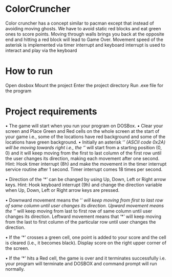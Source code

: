 # ColorCruncher
Color cruncher has a concept similar to pacman except that instead of avoiding moving ghosts. We have to avoid static red blocks and eat green ones to score points. Moving through walls brings you back at the opposite end and hitting a red block will lead to Game Over. Movement speed of the asterisk is implemented via timer interrupt and keyboard interrupt is used to interact and play via the keyboard

# How to run
Open dosbox
Mount the project
Enter the project directory
Run .exe file for the program

# Project requirements
•	The game will start when you run your program on DOSBox.
•	Clear your screen and Place Green and Red cells on the whole screen at the start of your game i.e., some of the locations have red background and some of the locations have green background.
•	Initially an asterisk ‘*’ (ASCII code 0x2A) will be moving towards right i.e., the ‘*’ will start from a starting position (0, 0) and it will keep moving from the first to last column of the first row until the user changes its direction, making each movement after one second. Hint: Hook timer interrupt (8h) and make the movement in the timer interrupt service routine after 1 second. Timer interrupt comes 18 times per second.

•	Direction of the ‘*’ can be changed by using Up, Down, Left or Right arrow keys. Hint: Hook keyboard interrupt (9h) and change the direction variable when Up, Down, Left or Right arrow keys are pressed.

•	Downward movement means the ‘*’ will keep moving from first to last row of same column until user changes its direction. Upward movement means the ‘*’ will keep moving from last to first row of same column until user changes its direction. Leftward movement means that ‘*’ will keep moving from the last to first column of the particular row until user changes the direction.

•	If the ‘*’ crosses a green cell, one point is added to your score and the cell is cleared (i.e., it becomes black). Display score on the right upper corner of the screen.

•	If the ‘*’ hits a Red cell, the game is over and it terminates successfully i.e. your program will terminate and DOSBOX and command prompt will run normally.
